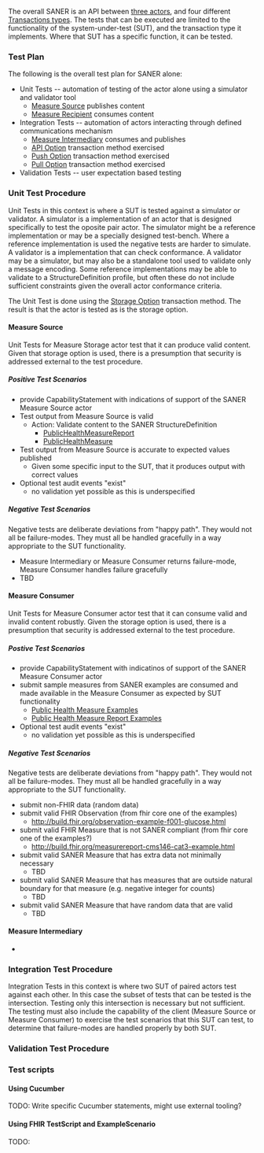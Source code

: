 The overall SANER is an API between [three actors](actors_and_transactions.html#actor-options), and four different [Transactions types](actors_and_transactions.html#transaction-descriptions). The tests that can be executed are limited to the functionality of the system-under-test (SUT), and the transaction type it implements. Where that SUT has a specific function, it can be tested. 


### Test Plan

The following is the overall test plan for SANER alone:
* Unit Tests -- automation of testing of the actor alone using a simulator and validator tool
  * [Measure Source](actors_and_transactions.html#measure-source) publishes content
  * [Measure Recipient](actors_and_transactions.html#measure-consumer) consumes content
* Integration Tests -- automation of actors interacting through defined communications mechanism
  * [Measure Intermediary](actors_and_transactions.html#measure-intermediary) consumes and publishes
  * [API Option](actors_and_transactions.html#api-option) transaction method exercised
  * [Push Option](actors_and_transactions.html#push-option) transaction method exercised
  * [Pull Option](actors_and_transactions.html#pull-option) transaction method exercised
* Validation Tests -- user expectation based testing

### Unit Test Procedure

Unit Tests in this context is where a SUT is tested against a simulator or validator.  A simulator is a implementation of an actor that is designed specifically to test the oposite pair actor. The simulator might be a reference implementation or may be a specially designed test-bench. Where a reference implementation is used the negative tests are harder to simulate. A validator is a implementation that can check conformance. A validator may be a simulator, but may also be a standalone tool used to validate only a message encoding. Some reference implementations may be able to validate to a StructureDefinition profile, but often these do not include sufficient constraints given the overall actor conformance criteria. 

The Unit Test is done using the [Storage Option](actors_and_transactions.html#storage-option) transaction method. The result is that the actor is tested as is the storage option.

#### Measure Source

Unit Tests for Measure Storage actor test that it can produce valid content. Given that storage option is used, there is a presumption that security is addressed external to the test procedure.

##### Positive Test Scenarios 
* provide CapabilityStatement with indications of support of the SANER Measure Source actor
* Test output from Measure Source is valid
  * Action: Validate content to the SANER StructureDefinition 
    * [PublicHealthMeasureReport](StructureDefinition-PublicHealthMeasure.html)
	* [PublicHealthMeasure](StructureDefinition-PublicHealthMeasureReport.html)
* Test output from Measure Source is accurate to expected values published
  * Given some specific input to the SUT, that it produces output with correct values
* Optional test audit events "exist"
  * no validation yet possible as this is underspecified

##### Negative Test Scenarios
Negative tests are deliberate deviations from "happy path". They would not all be failure-modes. They must all be handled gracefully in a way appropriate to the SUT functionality.
* Measure Intermediary or Measure Consumer returns failure-mode, Measure Consumer handles failure gracefully
* TBD


#### Measure Consumer

Unit Tests for Measure Consumer actor test that it can consume valid and invalid content robustly. Given the storage option is used, there is a presumption that security is addressed external to the test procedure.

##### Postive Test Scenarios
* provide CapabilityStatement with indicatinos of support of the SANER Measure Consumer actor
* submit sample measures from SANER examples are consumed and made available in the Measure Consumer as expected by SUT functionality
  * [Public Health Measure Examples](StructureDefinition-PublicHealthMeasure-examples.html)
  * [Public Health Measure Report Examples](StructureDefinition-PublicHealthMeasureReport.html)
* Optional test audit events "exist"
  * no validation yet possible as this is underspecified

##### Negative Test Scenarios
Negative tests are deliberate deviations from "happy path". They would not all be failure-modes. They must all be handled gracefully in a way appropriate to the SUT functionality.
* submit non-FHIR data (random data)
* submit valid FHIR Observation (from fhir core one of the examples)
  * http://build.fhir.org/observation-example-f001-glucose.html
* submit valid FHIR Measure that is not SANER compliant (from fhir core one of the examples?)
  * http://build.fhir.org/measurereport-cms146-cat3-example.html
* submit valid SANER Measure that has extra data not minimally necessary
  * TBD
* submit valid SANER Measure that has measures that are outside natural boundary for that measure (e.g. negative integer for counts)
  * TBD
* submit valid SANER Measure that have random data that are valid
  * TBD

#### Measure Intermediary
* 

### Integration Test Procedure

Integration Tests in this context is where two SUT of paired actors test against each other. In this case the subset of tests that can be tested is the intersection. Testing only this intersection is necessary but not sufficient. The testing must also include the capability of the client (Measure Source or Measure Consumer) to exercise the test scenarios that this SUT can test, to determine that failure-modes are handled properly by both SUT.

### Validation Test Procedure


### Test scripts

#### Using Cucumber
TODO: Write specific Cucumber statements, might use external tooling?

#### Using FHIR TestScript and ExampleScenario
TODO: 



